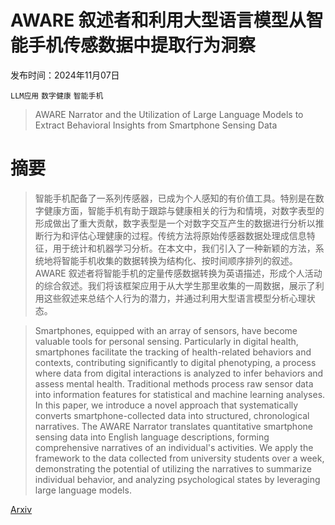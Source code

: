 # AWARE 叙述者和利用大型语言模型从智能手机传感数据中提取行为洞察

发布时间：2024年11月07日

`LLM应用` `数字健康` `智能手机`

> AWARE Narrator and the Utilization of Large Language Models to Extract Behavioral Insights from Smartphone Sensing Data

# 摘要

> 智能手机配备了一系列传感器，已成为个人感知的有价值工具。特别是在数字健康方面，智能手机有助于跟踪与健康相关的行为和情境，对数字表型的形成做出了重大贡献，数字表型是一个对数字交互产生的数据进行分析以推断行为和评估心理健康的过程。传统方法将原始传感器数据处理成信息特征，用于统计和机器学习分析。在本文中，我们引入了一种新颖的方法，系统地将智能手机收集的数据转换为结构化、按时间顺序排列的叙述。AWARE 叙述者将智能手机的定量传感数据转换为英语描述，形成个人活动的综合叙述。我们将该框架应用于从大学生那里收集的一周数据，展示了利用这些叙述来总结个人行为的潜力，并通过利用大型语言模型分析心理状态。

> Smartphones, equipped with an array of sensors, have become valuable tools for personal sensing. Particularly in digital health, smartphones facilitate the tracking of health-related behaviors and contexts, contributing significantly to digital phenotyping, a process where data from digital interactions is analyzed to infer behaviors and assess mental health. Traditional methods process raw sensor data into information features for statistical and machine learning analyses. In this paper, we introduce a novel approach that systematically converts smartphone-collected data into structured, chronological narratives. The AWARE Narrator translates quantitative smartphone sensing data into English language descriptions, forming comprehensive narratives of an individual's activities. We apply the framework to the data collected from university students over a week, demonstrating the potential of utilizing the narratives to summarize individual behavior, and analyzing psychological states by leveraging large language models.

[Arxiv](https://arxiv.org/abs/2411.04691)